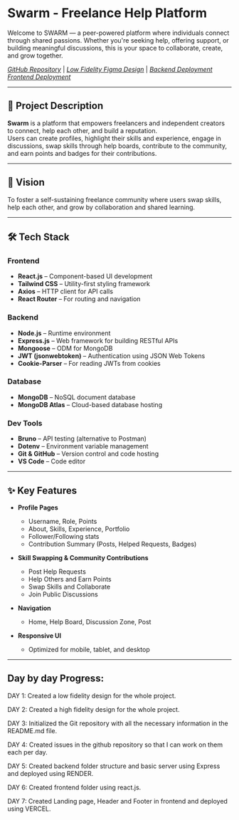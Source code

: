 # Swarm - Freelance Help Platform

Welcome to SWARM — a peer-powered platform where individuals connect through shared passions. Whether you're seeking help, offering support, or building meaningful discussions, this is your space to collaborate, create, and grow together.

*[GitHub Repository](https://github.com/kalviumcommunity/S67_Ruchitha_Capstone_Swarm)* |
*[Low Fidelity Figma Design](https://www.figma.com/design/ZEtwQ4HbprBgdf45YPdcnt/low-fid?node-id=0-1&t=56D7jSCs6yV0IXTl-1)* |
*[Backend Deployment](https://s67-ruchitha-capstone-swarm-8.onrender.com/)*
*[Frontend Deployment](https://swarm-gamma.vercel.app/)*

---

## 📌 Project Description

**Swarm** is a platform that empowers freelancers and independent creators to connect, help each other, and build a reputation.  
Users can create profiles, highlight their skills and experience, engage in discussions, swap skills through help boards, contribute to the community, and earn points and badges for their contributions.

---

## 🌟 Vision

To foster a self-sustaining freelance community where users swap skills, help each other, and grow by collaboration and shared learning.

---

## 🛠️ Tech Stack

### Frontend
- **React.js** – Component-based UI development  
- **Tailwind CSS** – Utility-first styling framework  
- **Axios** – HTTP client for API calls  
- **React Router** – For routing and navigation  

### Backend
- **Node.js** – Runtime environment  
- **Express.js** – Web framework for building RESTful APIs  
- **Mongoose** – ODM for MongoDB  
- **JWT (jsonwebtoken)** – Authentication using JSON Web Tokens  
- **Cookie-Parser** – For reading JWTs from cookies  

### Database
- **MongoDB** – NoSQL document database  
- **MongoDB Atlas** – Cloud-based database hosting  

### Dev Tools
- **Bruno** – API testing (alternative to Postman)   
- **Dotenv** – Environment variable management  
- **Git & GitHub** – Version control and code hosting  
- **VS Code** – Code editor  

---

## ✨ Key Features

- **Profile Pages**
  - Username, Role, Points
  - About, Skills, Experience, Portfolio
  - Follower/Following stats
  - Contribution Summary (Posts, Helped Requests, Badges)

- **Skill Swapping & Community Contributions**
  - Post Help Requests
  - Help Others and Earn Points
  - Swap Skills and Collaborate
  - Join Public Discussions

- **Navigation**
  - Home, Help Board, Discussion Zone, Post

- **Responsive UI**
  - Optimized for mobile, tablet, and desktop

---

## Day by day Progress:

DAY 1: Created a low fidelity design for the whole project.

DAY 2: Created a high fidelity design for the whole project.

DAY 3: Initialized the Git repository with all the necessary information in the README.md file.

DAY 4: Created issues in the github repository so that I can work on them each per day.

DAY 5: Created backend folder structure and basic server using Express and deployed using RENDER.

DAY 6: Created frontend folder using react.js.

DAY 7: Created Landing page, Header and Footer in frontend and deployed using VERCEL.
